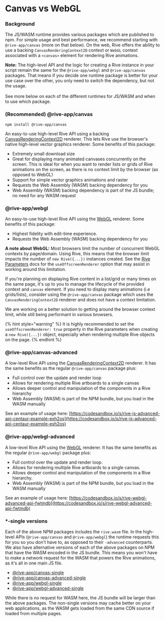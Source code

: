 # Canvas vs WebGL

### Background

The JS/WASM runtime provides various packages which are published to npm. For simple usage and best performance, we recommend starting with `@rive-app/canvas` (more on that below). On the web, Rive offers the ability to use a backing `CanvasRenderingContext2D` context or `WebGL` context associated with a `<canvas>` element for rendering Rive animations.

**Note:** The high-level API and the logic for creating a Rive instance in your script remain the same for the `@rive-app/webgl` and `@rive-app/canvas` packages. That means if you decide one runtime package is better for your use case over the other, you only need to switch the dependency, but not the usage.\
\
See more below on each of the different runtimes for JS/WASM and when to use which package.

### (Recommended) @rive-app/canvas

```
npm install @rive-app/canvas
```

An easy-to-use high-level Rive API using a backing [CanvasRenderingContext2D](https://developer.mozilla.org/en-US/docs/Web/API/Canvas\_API) renderer. This lets Rive use the browser's native high-level vector graphics renderer. Some benefits of this package:

* Extremely small download size
* Great for displaying many animated canvases concurrently on the screen. This is ideal for when you want to render lists or grids of Rive animations on the screen, as there is no context limit by the browser (as opposed to WebGL)
* Support for simple vector graphics animations and raster
* Requests the Web Assembly (WASM) backing dependency for you
* Web Assembly (WASM) backing dependency is part of the JS bundle; no need for any WASM request

### @rive-app/webgl

An easy-to-use high-level Rive API using the [WebGL](https://developer.mozilla.org/en-US/docs/Web/API/WebGL\_API) renderer. Some benefits of this package:

* Highest fidelity with edit-time experience.
* Requests the Web Assembly (WASM) backing dependency for you

**A note about WebGL:** Most browsers limit the number of concurrent WebGL contexts by page/domain. Using Rive, this means that the browser limit impacts the number of `new Rive({...})` instances created. See the [Rive Parameters](rive-parameters.md) docs for the `useOffscreenRenderer` option that may assist in working around this limitation.

If you're planning on displaying Rive content in a list/grid or many times on the same page, it's up to you to manage the lifecycle of the provided context and `canvas` element. If you need to display many animations (i.e grids/lists), consider using the `@rive-app/canvas` package which uses the `CanvasRenderingContext2D` renderer and does not have a context limitation.

We are working on a better solution to getting around the browser context limit, while still being performant in various browsers.&#x20;

{% hint style="warning" %}
It is highly recommended to set the `useOffscreenRenderer: true` property in the Rive parameters when creating a `new Rive({...})` object, especially when rendering multiple Rive objects on the page.
{% endhint %}

### @rive-app/canvas-advanced

A low-level Rive API using the [CanvasRenderingContext2D](https://developer.mozilla.org/en-US/docs/Web/API/Canvas\_API) renderer. It has the same benefits as the regular `@rive-app/canvas` package plus:

* Full control over the update and render loop
* Allows for rendering multiple Rive artboards to a single canvas
* Allows deeper control and manipulation of the components in a Rive hierarchy
* Web Assembly (WASM) is part of the NPM bundle, but you load in the WASM manually

See an example of usage here: [https://codesandbox.io/s/rive-js-advanced-api-centaur-example-exh2os](https://codesandbox.io/s/rive-js-advanced-api-centaur-example-exh2os)

### @rive-app/webgl-advanced

A low-level Rive API using the [WebGL](https://developer.mozilla.org/en-US/docs/Web/API/WebGL\_API) renderer. It has the same benefits as the regular `@rive-app/webgl` package plus:

* Full control over the update and render loop.
* Allows for rendering multiple Rive artboards to a single canvas.
* Allows deeper control and manipulation of the components in a Rive hierarchy.
* Web Assembly (WASM) is part of the NPM bundle, but you load in the WASM manually

See an example of usage here: [https://codesandbox.io/s/rive-webgl-advanced-api-fwtmdb](https://codesandbox.io/s/rive-webgl-advanced-api-fwtmdb)

### \*-single versions

Each of the above NPM packages includes the `rive.wasm` file. In the high-level APIs (`@rive-app/canvas` and `@rive-app/webgl`) the runtime requests this for you so you don't have to, as opposed to their `-advanced` counterparts. We also have alternative versions of each of the above packages on NPM that have the WASM encoded in the JS bundle. This means you won't have to make a network request for the WASM that powers the Rive animations, as it's all in one main JS file.

* [@rive-app/canvas-single](https://www.npmjs.com/package/@rive-app/canvas-single)
* [@rive-app/canvas-advanced-single](https://www.npmjs.com/package/@rive-app/canvas-advanced-single)
* [@rive-app/webgl-single](https://www.npmjs.com/package/@rive-app/webgl-single)
* [@rive-app/webgl-advanced-single](https://www.npmjs.com/package/@rive-app/webgl-advanced-single)

While there is no request for WASM here, the JS bundle will be larger than the above packages. The non-single versions may cache better on your web applications, as the WASM gets loaded from the same CDN source if loaded from multiple pages.

